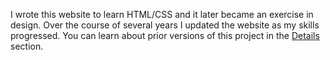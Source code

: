 I wrote this website to learn HTML/CSS and it later became an exercise in design. Over the course of several years I updated the website as my skills progressed. You can learn about prior versions of this project in the [Details](#details) section.
